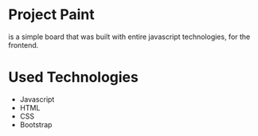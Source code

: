 # Project Paint
is a simple board that was built with entire javascript technologies, for the frontend.



# Used Technologies
* Javascript
* HTML
* CSS
* Bootstrap


